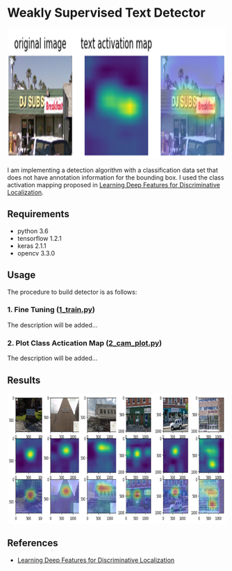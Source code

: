 
# Weakly Supervised Text Detector

<img src="sample.png" height="300">

I am implementing a detection algorithm with a classification data set that does not have annotation information for the bounding box. I used the class activation mapping proposed in [Learning Deep Features for Discriminative Localization](https://arxiv.org/pdf/1512.04150.pdf).

## Requirements

* python 3.6
* tensorflow 1.2.1
* keras 2.1.1
* opencv 3.3.0

## Usage

The procedure to build detector is as follows:

### 1. Fine Tuning  ([1_train.py](https://github.com/penny4860/Weakly-Supervised-Text-Detection/blob/master/1_train.py))

The description will be added...

### 2. Plot Class Actication Map ([2_cam_plot.py](https://github.com/penny4860/Weakly-Supervised-Text-Detection/blob/master/2_cam_plot.py))

The description will be added...

## Results

<img src="svt2.png" height="300">

## References

* [Learning Deep Features for Discriminative Localization](https://arxiv.org/pdf/1512.04150.pdf)

